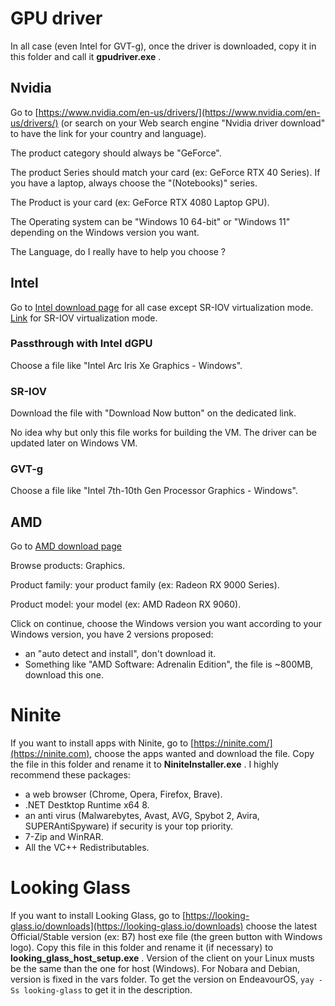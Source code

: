 # GPU driver

In all case (even Intel for GVT-g), once the driver is downloaded, copy it in this folder and call it **gpudriver.exe** .

## Nvidia

Go to [https://www.nvidia.com/en-us/drivers/](https://www.nvidia.com/en-us/drivers/) (or search on your Web search engine "Nvidia driver download" to have the link for your country and language).

The product category should always be "GeForce".

The product Series should match your card (ex: GeForce RTX 40 Series). If you have a laptop, always choose the "(Notebooks)" series.

The Product is your card (ex: GeForce RTX 4080 Laptop GPU).

The Operating system can be "Windows 10 64-bit" or "Windows 11" depending on the Windows version you want.

The Language, do I really have to help you choose ?

## Intel

Go to [Intel download page](https://www.intel.com/content/www/us/en/search.html#sort=relevancy&f:@tabfilter=[Downloads]&f:@stm_10385_en=[Graphics]) for all case except SR-IOV virtualization mode. [Link](https://www.driverscloud.com/fr/services/GetInformationDriver/76514-0/intel-gfx-win-1016460-1016259exe) for SR-IOV virtualization mode.

### Passthrough with Intel dGPU

Choose a file like "Intel Arc Iris Xe Graphics - Windows".

### SR-IOV
Download the file with "Download Now button" on the dedicated link.

No idea why but only this file works for building the VM. The driver can be updated later on Windows VM.

### GVT-g

Choose a file like "Intel 7th-10th Gen Processor Graphics - Windows".

## AMD

Go to [AMD download page](https://www.amd.com/en/support/download/drivers.html#search-browse-drivers)

Browse products: Graphics.

Product family: your product family (ex: Radeon RX 9000 Series).

Product model: your model (ex: AMD Radeon RX 9060).

Click on continue, choose the Windows version you want according to your Windows version, you have 2 versions proposed:

* an "auto detect and install", don't download it.
* Something like "AMD Software: Adrenalin Edition", the file is ~800MB, download this one.

# Ninite

If you want to install apps with Ninite, go to [https://ninite.com/](https://ninite.com), choose the apps wanted and download the file. Copy the file in this folder and rename it to **NiniteInstaller.exe** . I highly recommend these packages:

* a web browser (Chrome, Opera, Firefox, Brave).
* .NET Destktop Runtime x64 8.
* an anti virus (Malwarebytes, Avast, AVG, Spybot 2, Avira, SUPERAntiSpyware) if security is your top priority.
* 7-Zip and WinRAR.
* All the VC++ Redistributables.

# Looking Glass

If you want to install Looking Glass, go to [https://looking-glass.io/downloads](https://looking-glass.io/downloads) choose the latest Official/Stable version (ex: B7) host exe file (the green button with Windows logo). Copy this file in this folder and rename it (if necessary) to **looking_glass_host_setup.exe** . Version of the client on your Linux musts be the same than the one for host (Windows). For Nobara and Debian, version is fixed in the vars folder. To get the version on EndeavourOS, `yay -Ss looking-glass` to get it in the description.

